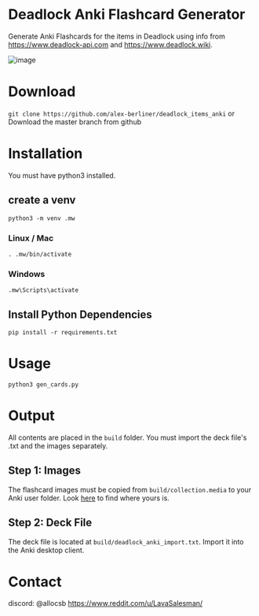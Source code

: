 # Deadlock Anki Flashcard Generator

Generate Anki Flashcards for the items in Deadlock using info from https://www.deadlock-api.com and https://www.deadlock.wiki.

![image](https://github.com/user-attachments/assets/0f2f636c-a7f4-43eb-83b3-e8a195741eea)

# Download
`git clone https://github.com/alex-berliner/deadlock_items_anki`
or
Download the master branch from github

# Installation
You must have python3 installed.

## create a venv

`python3 -m venv .mw`

### Linux / Mac
`. .mw/bin/activate`

### Windows

`.mw\Scripts\activate`

## Install Python Dependencies
`pip install -r requirements.txt`

# Usage

`python3 gen_cards.py`

# Output

All contents are placed in the `build` folder. You must import the deck file's .txt and the images separately.

## Step 1: Images

The flashcard images must be copied from `build/collection.media` to your Anki user folder. Look [here](https://docs.ankiweb.net/files.html#file-locations) to find where yours is.

## Step 2: Deck File
The deck file is located at `build/deadlock_anki_import.txt`. Import it into the Anki desktop client.

# Contact

discord: @allocsb
https://www.reddit.com/u/LavaSalesman/
